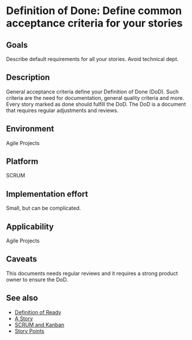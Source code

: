 # Definition of Done: Define common acceptance criteria for your stories

## Goals

Describe default requirements for all your stories. Avoid technical dept.

## Description

General acceptance criteria define your Definition of Done (DoD). Such criteria are the need for documentation, general quality criteria and more. Every story marked as done should fulfill the DoD. The DoD is a document that requires regular adjustments and reviews.

## Environment

Agile Projects

## Platform

SCRUM

## Implementation effort

Small, but can be complicated.

## Applicability

Agile Projects

## Caveats

This documents needs regular reviews and it requires a strong product owner to ensure the DoD.

## See also

- [Definition of Ready](https://toolbox.basyskom.com/16)
- [A Story](https://toolbox.basyskom.com/20)
- [SCRUM and Kanban](https://toolbox.basyskom.com/22)
- [Story Points](https://toolbox.basyskom.com/23)
